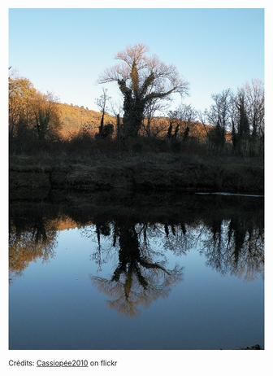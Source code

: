 ![Thiago](/images/2022-04-19.jpg)

Crédits: [Cassiopée2010](https://www.flickr.com/people/cmoi30/) on flickr
